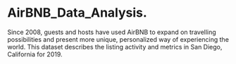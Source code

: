 # AirBNB_Data_Analysis.
Since 2008, guests and hosts have used AirBNB to expand on travelling possibilities and present more unique, personalized way of experiencing the world. This dataset describes the listing activity and metrics in San Diego, California for 2019.
